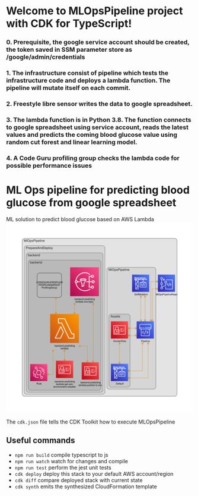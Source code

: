 # Welcome to MLOpsPipeline project with CDK for TypeScript!

### 0. Prerequisite, the google service account should be created, the token saved in SSM parameter store as /google/admin/credentials
### 1. The infrastructure consist of pipeline which tests the infrastructure code and deploys a lambda function. The pipeline will mutate itself on each commit.
### 2. Freestyle libre sensor writes the data to google spreadsheet.
### 3. The lambda function is in Python 3.8. The function connects to google spreadsheet using service account, reads the latest values and predicts the coming blood glucose value using random cut forest and linear learning model.
### 4. A Code Guru profiling group checks the lambda code for possible performance issues


# ML Ops pipeline for predicting blood glucose from google spreadsheet
ML solution to predict blood glucose based on AWS Lambda
![Diagram of Architecture](./diagram.png)

The `cdk.json` file tells the CDK Toolkit how to execute MLOpsPipeline

## Useful commands

 * `npm run build`   compile typescript to js
 * `npm run watch`   watch for changes and compile
 * `npm run test`    perform the jest unit tests
 * `cdk deploy`      deploy this stack to your default AWS account/region
 * `cdk diff`        compare deployed stack with current state
 * `cdk synth`       emits the synthesized CloudFormation template
